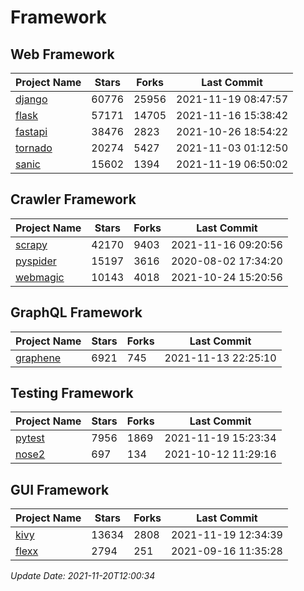 # Framework

## Web Framework
| Project Name | Stars | Forks | Last Commit |
| ------------ | ----- | ----- | ----------- |
| [django](https://github.com/django/django) | 60776 | 25956 | 2021-11-19 08:47:57 |
| [flask](https://github.com/pallets/flask) | 57171 | 14705 | 2021-11-16 15:38:42 |
| [fastapi](https://github.com/tiangolo/fastapi) | 38476 | 2823 | 2021-10-26 18:54:22 |
| [tornado](https://github.com/tornadoweb/tornado) | 20274 | 5427 | 2021-11-03 01:12:50 |
| [sanic](https://github.com/sanic-org/sanic) | 15602 | 1394 | 2021-11-19 06:50:02 |

## Crawler Framework
| Project Name | Stars | Forks | Last Commit |
| ------------ | ----- | ----- | ----------- |
| [scrapy](https://github.com/scrapy/scrapy) | 42170 | 9403 | 2021-11-16 09:20:56 |
| [pyspider](https://github.com/binux/pyspider) | 15197 | 3616 | 2020-08-02 17:34:20 |
| [webmagic](https://github.com/code4craft/webmagic) | 10143 | 4018 | 2021-10-24 15:20:56 |

## GraphQL Framework
| Project Name | Stars | Forks | Last Commit |
| ------------ | ----- | ----- | ----------- |
| [graphene](https://github.com/graphql-python/graphene) | 6921 | 745 | 2021-11-13 22:25:10 |

## Testing Framework
| Project Name | Stars | Forks | Last Commit |
| ------------ | ----- | ----- | ----------- |
| [pytest](https://github.com/pytest-dev/pytest) | 7956 | 1869 | 2021-11-19 15:23:34 |
| [nose2](https://github.com/nose-devs/nose2) | 697 | 134 | 2021-10-12 11:29:16 |

## GUI Framework
| Project Name | Stars | Forks | Last Commit |
| ------------ | ----- | ----- | ----------- |
| [kivy](https://github.com/kivy/kivy) | 13634 | 2808 | 2021-11-19 12:34:39 |
| [flexx](https://github.com/flexxui/flexx) | 2794 | 251 | 2021-09-16 11:35:28 |

*Update Date: 2021-11-20T12:00:34*